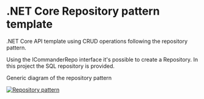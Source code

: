 # .NET Core Repository pattern template

.NET Core API template using CRUD operations following the repository pattern.

Using the ICommanderRepo interface it's possible to create a Repository. In this project the SQL repository is provided.


Generic diagram of the repository pattern




 [![Repository pattern](https://www.netguru.com/hs-fs/hubfs/repository_pattern.png?width=1499&name=repository_pattern.png)](https://www.netguru.com/hs-fs/hubfs/repository_pattern.png?width=1499&name=repository_pattern.png)
